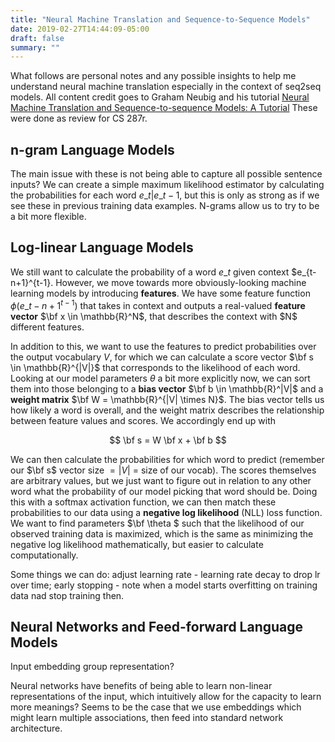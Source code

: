 ```yaml
---
title: "Neural Machine Translation and Sequence-to-Sequence Models"
date: 2019-02-27T14:44:09-05:00
draft: false
summary: ""
---
```


What follows are personal notes and any possible insights to help me understand neural machine translation especially in the context of seq2seq models. All content credit goes to Graham Neubig and his tutorial [Neural Machine Translation and Sequence-to-sequence Models: A Tutorial](https://arxiv.org/pdf/1703.01619.pdf) These were done as review for CS 287r.

## n-gram Language Models

The main issue with these is not being able to capture all possible sentence inputs? We can create a simple maximum likelihood estimator by calculating the probabilities for each word $e\_t | e\_{t-1}$, but this is only as strong as if we see these in previous training data examples. N-grams allow us to try to be a bit more flexible.

<!-- MORE TO COME HERE -->

## Log-linear Language Models

We still want to calculate the probability of a word $e\_t$ given context $e\_{t-n+1}^{t-1}. However, we move towards more obviously-looking machine learning models by introducing __features__. We have some feature function $\phi(e\_{t-n+1}^{t-1})$ that takes in context and outputs a real-valued __feature vector__ $\bf x \in \mathbb{R}^N$, that describes the context with $N\$ different features.

In addition to this, we want to use the features to predict probabilities over the output vocabulary $V$, for which we can calculate a score vector $\bf s \in \mathbb{R}^{|V|}$ that corresponds to the likelihood of each word. Looking at our model parameters $\theta$ a bit more explicitly now, we can sort them into those belonging to a **bias vector** $\bf b \in \mathbb{R}^|V|$ and a **weight matrix** $\bf W = \mathbb{R}^{|V| \times N}$. The bias vector tells us how likely a word is overall, and the weight matrix describes the relationship between feature values and scores. We accordingly end up with

$$
\bf s = W \bf x + \bf b
$$

We can then calculate the probabilities for which word to predict (remember our $\bf s$ vector size $= |V|$ = size of our vocab). The scores themselves are arbitrary values, but we just want to figure out in relation to any other word what the probability of our model picking that word should be. Doing this with a softmax activation function, we can then match these probabilities to our data using a **negative log likelihood** (NLL) loss function. We want to find parameters $\bf \theta $ such that the likelihood of our observed training data is maximized, which is the same as minimizing the negative log likelihood mathematically, but easier to calculate computationally.

Some things we can do: adjust learning rate - learning rate decay to drop lr over time; early stopping - note when a model starts overfitting on training data nad stop training then.

## Neural Networks and Feed-forward Language Models

Input embedding group representation?

Neural networks have benefits of being able to learn non-linear representations of the input, which intuitively allow for the capacity to learn more meanings? Seems to be the case that we use embeddings which might learn multiple associations, then feed into standard network architecture.
